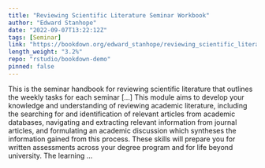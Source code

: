 ```yaml
---
title: "Reviewing Scientific Literature Seminar Workbook"
author: "Edward Stanhope"
date: "2022-09-07T13:22:12Z"
tags: [Seminar]
link: "https://bookdown.org/edward_stanhope/reviewing_scientific_literature/"
length_weight: "3.2%"
repo: "rstudio/bookdown-demo"
pinned: false
---
```


This is the seminar handbook for reviewing scientific literature that outlines the weekly tasks for each seminar [...] This module aims to develop your knowledge and understanding of reviewing academic literature, including the searching for and identification of relevant articles from academic databases, navigating and extracting relevant information from journal articles, and formulating an academic discussion which syntheses the information gained from this process. These skills will prepare you for written assessments across your degree program and for life beyond university. The learning  ...
